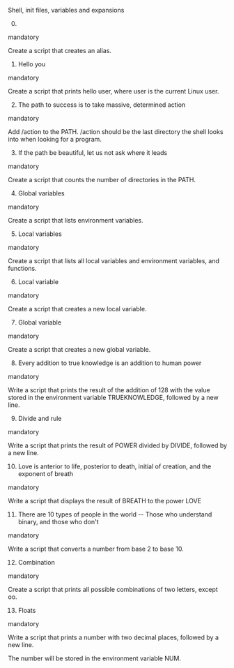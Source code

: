 Shell, init files, variables and expansions



0. <o>

mandatory

Create a script that creates an alias.



1. Hello you

mandatory

Create a script that prints hello user, where user is the current Linux user.



2. The path to success is to take massive, determined action

mandatory

Add /action to the PATH. /action should be the last directory the shell looks into when looking for a program.



3. If the path be beautiful, let us not ask where it leads

mandatory

Create a script that counts the number of directories in the PATH.



4. Global variables

mandatory

Create a script that lists environment variables.



5. Local variables

mandatory

Create a script that lists all local variables and environment variables, and functions.



6. Local variable

mandatory

Create a script that creates a new local variable.



7. Global variable

mandatory

Create a script that creates a new global variable.



8. Every addition to true knowledge is an addition to human power

mandatory

Write a script that prints the result of the addition of 128 with the value stored in the environment variable TRUEKNOWLEDGE, followed by a new line.



9. Divide and rule

mandatory

Write a script that prints the result of POWER divided by DIVIDE, followed by a new line.



10. Love is anterior to life, posterior to death, initial of creation, and the exponent of breath

mandatory

Write a script that displays the result of BREATH to the power LOVE



11. There are 10 types of people in the world -- Those who understand binary, and those who don't

mandatory

Write a script that converts a number from base 2 to base 10.



12. Combination

mandatory

Create a script that prints all possible combinations of two letters, except oo.



13. Floats

mandatory

Write a script that prints a number with two decimal places, followed by a new line.

The number will be stored in the environment variable NUM.



